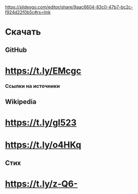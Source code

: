 https://slidesgo.com/editor/share/9aac6604-83c0-47b7-bc2c-f924d22f0b5c#rs=link


# Скачать
## GitHub
# https://t.ly/EMcgc

### Ссылки на источники


## Wikipedia
# https://t.ly/gl523
# https://t.ly/o4HKq 

## Стих
# https://t.ly/z-Q6-

